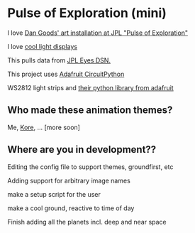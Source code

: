 # Pulse of Exploration (mini)

I love [Dan Goods' art installation at JPL "Pulse of Exploration"](https://vimeo.com/93420747)

I love [cool light displays](https://starmaid.github.io/projects/hallie-lights)

This pulls data from [JPL Eyes DSN.](https://eyes.nasa.gov/dsn/dsn.html)

This project uses [Adafruit CircuitPython](https://learn.adafruit.com/circuitpython-on-raspberrypi-linux/overview)

WS2812 light strips and [their python library from adafruit](https://learn.adafruit.com/neopixels-on-raspberry-pi/python-usage)


## Who made these animation themes?

Me, [Kore](https://rustycaard.carrd.co/), ... [more soon]

## Where are you in development??

Editing the config file to support themes, groundfirst, etc

Adding support for arbitrary image names

make a setup script for the user

make a cool ground, reactive to time of day

Finish adding all the planets incl. deep and near space